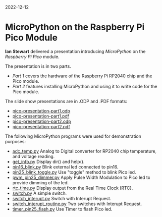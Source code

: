 2022-12-12

# MicroPython on the Raspberry Pi Pico Module

**Ian Stewart** delivered a presentation introducing *MicroPython* on the *Raspberry Pi Pico* module.

The presentation is in two parts. 

* *Part 1* covers the hardware of the Raspberry Pi RP2040 chip and the Pico module.
* *Part 2* features installing MicroPython and using it to write code for the Pico module. 

The slide show presentations are in .ODP and .PDF formats:

* [ pico-presentation-part1.odp](pico-presentation-part1.odp)
* [ pico-presentation-part1.pdf](pico-presentation-part1.pdf)
* [ pico-presentation-part2.odp](pico-presentation-part2.odp)
* [ pico-presentation-part2.pdf](pico-presentation-part2.pdf) 

The following MicroPython programs were used for demonstration purposes:

* [adc_temp.py](demo_progs/adc_temp.py) Analog to Digital converter for RP2040 chip temperature, and voltage reading.
* [get_info.py](demo_progs/get_info.py) Display dir() and help().
* [pin16_blink.py](demo_progs/pin16_blink.py) Blink external led connected to pin16.
* [pin25_blink_toggle.py](demo_progs/pin25_blink_toggle.py) Use "toggle" method to blink Pico led.
* [pwm_pin25_dimmer.py](demo_progs/pwm_pin25_dimmer.py) Apply Pulse Width Modulation to Pico led to provide dimming of the led.
* [rtc_time.py](demo_progs/rtc_time.py) Display output from the Real Time Clock (RTC).
* [switch.py](demo_progs/switch.py) A simple switch.
* [switch_interupt.py](demo_progs/switch_interupt.py) Switch with Interupt Request.
* [switch_interupt_routine.py](demo_progs/switch_interupt_routine.py) Two switches with Interupt Request.
* [timer_pin25_flash.py](demo_progs/timer_pin25_flash.py) Use Timer to flash Pico led.
